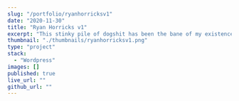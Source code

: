 ```yaml
---
slug: "/portfolio/ryanhorricksv1"
date: "2020-11-30"
title: "Ryan Horricks v1"
excerpt: "This stinky pile of dogshit has been the bane of my existence for years."
thumbnail: "./thumbnails/ryanhorricksv1.png"
type: "project"
stack:
  - "Wordpress"
images: []
published: true
live_url: ""
github_url: ""
---
```

